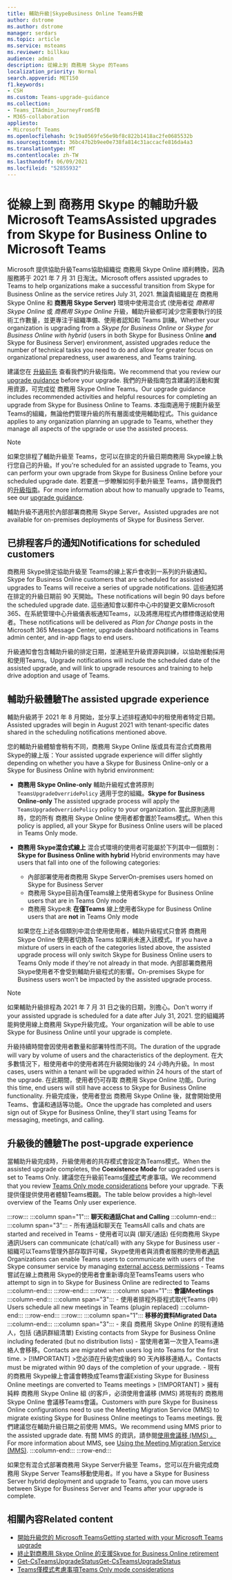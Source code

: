```yaml
---
title: 輔助升級|SkypeBusiness Online Teams升級
author: dstrome
ms.author: dstrome
manager: serdars
ms.topic: article
ms.service: msteams
ms.reviewer: billkau
audience: admin
description: 從線上到 商務用 Skype 的Teams
localization_priority: Normal
search.appverid: MET150
f1.keywords:
- CSH
ms.custom: Teams-upgrade-guidance
ms.collection:
- Teams_ITAdmin_JourneyFromSfB
- M365-collaboration
appliesto:
- Microsoft Teams
ms.openlocfilehash: 9c19a0569fe56e9bf8c822b1418ac2fe0685532b
ms.sourcegitcommit: 36bc47b2b9ee0e738fa814c31accacfe816da4a3
ms.translationtype: MT
ms.contentlocale: zh-TW
ms.lasthandoff: 06/09/2021
ms.locfileid: "52855932"
---
```

# <a name="assisted-upgrades-from-skype-for-business-online-to-microsoft-teams"></a><span data-ttu-id="38e68-103">從線上到 商務用 Skype 的輔助升級Microsoft Teams</span><span class="sxs-lookup"><span data-stu-id="38e68-103">Assisted upgrades from Skype for Business Online to Microsoft Teams</span></span>

<span data-ttu-id="38e68-104">Microsoft 提供協助升級Teams協助組織從 商務用 Skype Online 順利轉換，因為服務將于 2021 年 7 月 31 日淘汰。</span><span class="sxs-lookup"><span data-stu-id="38e68-104">Microsoft offers assisted upgrades to Teams to help organizations make a successful transition from Skype for Business Online as the service retires July 31, 2021.</span></span> <span data-ttu-id="38e68-105">無論貴組織是在 商務用 Skype Online 和 **商務用 Skype Server)** 環境中使用混合式 (使用者從 *商務用 Skype Online* 或 *商務用 Skype Online* 升級，輔助升級都可減少您需要執行的技術工作數量，並更專注于組織準備、使用者認知和 Teams 訓練。</span><span class="sxs-lookup"><span data-stu-id="38e68-105">Whether your organization is upgrading from a *Skype for Business Online* or *Skype for Business Online with hybrid* (users in both Skype for Business Online **and** Skype for Business Server) environment, assisted upgrades reduce the number of technical tasks you need to do and allow for greater focus on organizational preparedness, user awareness, and Teams training.</span></span>

<span data-ttu-id="38e68-106">建議您在 [升級前先](https://aka.ms/SkypeToTeams) 查看我們的升級指南。</span><span class="sxs-lookup"><span data-stu-id="38e68-106">We recommend that you review our [upgrade guidance](https://aka.ms/SkypeToTeams) before your upgrade.</span></span> <span data-ttu-id="38e68-107">我們的升級指南包含建議的活動和實用資源，可完成從 商務用 Skype Online Teams。</span><span class="sxs-lookup"><span data-stu-id="38e68-107">Our upgrade guidance includes recommended activities and helpful resources for completing an upgrade from Skype for Business Online to Teams.</span></span> <span data-ttu-id="38e68-108">本指南適用于規劃升級至 Teams的組織，無論他們管理升級的所有層面或使用輔助程式。</span><span class="sxs-lookup"><span data-stu-id="38e68-108">This guidance applies to any organization planning an upgrade to Teams, whether they manage all aspects of the upgrade or use the assisted process.</span></span>

> [!NOTE]
> <span data-ttu-id="38e68-109">如果您排程了輔助升級至 Teams，您可以在排定的升級日期商務用 Skype線上執行您自己的升級。</span><span class="sxs-lookup"><span data-stu-id="38e68-109">If you're scheduled for an assisted upgrade to Teams, you can perform your own upgrade from Skype for Business Online before your scheduled upgrade date.</span></span> <span data-ttu-id="38e68-110">若要進一步瞭解如何手動升級至 Teams，請參閱我們的[升級指南](https://aka.ms/SkypeToTeams)。</span><span class="sxs-lookup"><span data-stu-id="38e68-110">For more information about how to manually upgrade to Teams, see our [upgrade guidance](https://aka.ms/SkypeToTeams).</span></span>
>
> <span data-ttu-id="38e68-111">輔助升級不適用於內部部署商務用 Skype Server。</span><span class="sxs-lookup"><span data-stu-id="38e68-111">Assisted upgrades are not available for on-premises deployments of Skype for Business Server.</span></span>

## <a name="notifications-for-scheduled-customers"></a><span data-ttu-id="38e68-112">已排程客戶的通知</span><span class="sxs-lookup"><span data-stu-id="38e68-112">Notifications for scheduled customers</span></span>

<span data-ttu-id="38e68-113">商務用 Skype排定協助升級至 Teams的線上客戶會收到一系列的升級通知。</span><span class="sxs-lookup"><span data-stu-id="38e68-113">Skype for Business Online customers that are scheduled for assisted upgrades to Teams will receive a series of upgrade notifications.</span></span> <span data-ttu-id="38e68-114">這些通知將在排定的升級日期前 90 天開始。</span><span class="sxs-lookup"><span data-stu-id="38e68-114">These notifications will begin 90 days before the scheduled upgrade date.</span></span> <span data-ttu-id="38e68-115">這些通知會以郵件中心中的變更文章Microsoft 365、在系統管理中心升級儀表板通知Teams，以及將應用程式內標標傳送給使用者。</span><span class="sxs-lookup"><span data-stu-id="38e68-115">These notifications will be delivered as *Plan for Change* posts in the Microsoft 365 Message Center, upgrade dashboard notifications in Teams admin center, and in-app flags to end users.</span></span>

<span data-ttu-id="38e68-116">升級通知會包含輔助升級的排定日期，並連結至升級資源與訓練，以協助推動採用和使用Teams。</span><span class="sxs-lookup"><span data-stu-id="38e68-116">Upgrade notifications will include the scheduled date of the assisted upgrade, and will link to upgrade resources and training to help drive adoption and usage of Teams.</span></span>

## <a name="the-assisted-upgrade-experience"></a><span data-ttu-id="38e68-117">輔助升級體驗</span><span class="sxs-lookup"><span data-stu-id="38e68-117">The assisted upgrade experience</span></span>

<span data-ttu-id="38e68-118">輔助升級將于 2021 年 8 月開始，並分享上述排程通知中的租使用者特定日期。</span><span class="sxs-lookup"><span data-stu-id="38e68-118">Assisted upgrades will begin in August 2021 with tenant-specific dates shared in the scheduling notifications mentioned above.</span></span>

<span data-ttu-id="38e68-119">您的輔助升級體驗會稍有不同，商務用 Skype Online 版或具有混合式商務用 Skype的線上版：</span><span class="sxs-lookup"><span data-stu-id="38e68-119">Your assisted upgrade experience will differ slightly depending on whether you have a Skype for Business Online-only or a Skype for Business Online with hybrid environment:</span></span>

- <span data-ttu-id="38e68-120">**商務用 Skype Online-only** 輔助升級程式會將原則 `TeamsUpgradeOverridePolicy` 適用于您的組織。</span><span class="sxs-lookup"><span data-stu-id="38e68-120">**Skype for Business Online-only** The assisted upgrade process will apply the `TeamsUpgradeOverridePolicy` policy to your organization.</span></span> <span data-ttu-id="38e68-121">當此原則適用時，您的所有 商務用 Skype Online 使用者都會置於Teams模式。</span><span class="sxs-lookup"><span data-stu-id="38e68-121">When this policy is applied, all your Skype for Business Online users will be placed in Teams Only mode.</span></span>
- <span data-ttu-id="38e68-122">**商務用 Skype混合式線上** 混合式環境的使用者可能屬於下列其中一個類別：</span><span class="sxs-lookup"><span data-stu-id="38e68-122">**Skype for Business Online with hybrid** Hybrid environments may have users that fall into one of the following categories:</span></span>

  - <span data-ttu-id="38e68-123">內部部署使用者商務用 Skype Server</span><span class="sxs-lookup"><span data-stu-id="38e68-123">On-premises users homed on Skype for Business Server</span></span>
  - <span data-ttu-id="38e68-124">商務用 Skype目前為僅Teams線上使用者</span><span class="sxs-lookup"><span data-stu-id="38e68-124">Skype for Business Online users that are in Teams Only mode</span></span>
  - <span data-ttu-id="38e68-125">商務用 Skype未 **在僅Teams** 線上使用者</span><span class="sxs-lookup"><span data-stu-id="38e68-125">Skype for Business Online users that are **not** in Teams Only mode</span></span>

  <span data-ttu-id="38e68-126">如果您在上述各個類別中混合使用使用者，輔助升級程式只會將 商務用 Skype Online 使用者切換為 Teams 如果尚未進入該模式。</span><span class="sxs-lookup"><span data-stu-id="38e68-126">If you have a mixture of users in each of the categories listed above, the assisted upgrade process will only switch Skype for Business Online users to Teams Only mode if they're not already in that mode.</span></span> <span data-ttu-id="38e68-127">內部部署商務用 Skype使用者不會受到輔助升級程式的影響。</span><span class="sxs-lookup"><span data-stu-id="38e68-127">On-premises Skype for Business users won't be impacted by the assisted upgrade process.</span></span>

> [!NOTE]
> <span data-ttu-id="38e68-128">如果輔助升級排程為 2021 年 7 月 31 日之後的日期，別擔心。</span><span class="sxs-lookup"><span data-stu-id="38e68-128">Don't worry if your assisted upgrade is scheduled for a date after July 31, 2021.</span></span> <span data-ttu-id="38e68-129">您的組織將能夠使用線上商務用 Skype升級完成。</span><span class="sxs-lookup"><span data-stu-id="38e68-129">Your organization will be able to use Skype for Business Online until your upgrade is complete.</span></span>

<span data-ttu-id="38e68-130">升級持續時間會因使用者數量和部署特性而不同。</span><span class="sxs-lookup"><span data-stu-id="38e68-130">The duration of the upgrade will vary by volume of users and the characteristics of the deployment.</span></span> <span data-ttu-id="38e68-131">在大多數情況下，租使用者中的使用者將在升級開始後的 24 小時內升級。</span><span class="sxs-lookup"><span data-stu-id="38e68-131">In most cases, users within a tenant will be upgraded within 24 hours of the start of the upgrade.</span></span> <span data-ttu-id="38e68-132">在此期間，使用者仍可存取 商務用 Skype Online 功能。</span><span class="sxs-lookup"><span data-stu-id="38e68-132">During this time, end users will still have access to Skype for Business Online functionality.</span></span> <span data-ttu-id="38e68-133">升級完成後，使用者登出 商務用 Skype Online 後，就會開始使用 Teams、會議和通話等功能。</span><span class="sxs-lookup"><span data-stu-id="38e68-133">Once the upgrade has completed and users sign out of Skype for Business Online, they'll start using Teams for messaging, meetings, and calling.</span></span>

## <a name="the-post-upgrade-experience"></a><span data-ttu-id="38e68-134">升級後的體驗</span><span class="sxs-lookup"><span data-stu-id="38e68-134">The post-upgrade experience</span></span>

<span data-ttu-id="38e68-135">當輔助升級完成時，升級使用者的共存模式會設定為Teams模式。</span><span class="sxs-lookup"><span data-stu-id="38e68-135">When the assisted upgrade completes, the **Coexistence Mode** for upgraded users is set to Teams Only.</span></span> <span data-ttu-id="38e68-136">建議您在升級前Teams[僅模式](teams-only-mode-considerations.md)考慮事項。</span><span class="sxs-lookup"><span data-stu-id="38e68-136">We recommend that you review [Teams Only mode considerations](teams-only-mode-considerations.md) before your upgrade.</span></span> <span data-ttu-id="38e68-137">下表提供僅提供使用者體驗Teams概觀。</span><span class="sxs-lookup"><span data-stu-id="38e68-137">The table below provides a high-level overview of the Teams Only user experience.</span></span>

:::row:::
    :::column span="1":::
        <span data-ttu-id="38e68-138">**聊天和通話**</span><span class="sxs-lookup"><span data-stu-id="38e68-138">**Chat and Calling**</span></span>
    :::column-end:::
    :::column span="3":::
        - <span data-ttu-id="38e68-139">所有通話和聊天在 Teams</span><span class="sxs-lookup"><span data-stu-id="38e68-139">All calls and chats are started and received in Teams</span></span>
        - <span data-ttu-id="38e68-140">使用者可以與 (聊天/通話) 任何商務用 Skype通訊</span><span class="sxs-lookup"><span data-stu-id="38e68-140">Users can communicate (chat/call) with any Skype for Business user</span></span>
        - <span data-ttu-id="38e68-141">組織可以Teams管理外部存取許可權，Skype使用者與消費者服務的使用者[通訊](manage-external-access.md)</span><span class="sxs-lookup"><span data-stu-id="38e68-141">Organizations can enable Teams users to communicate with users of the Skype consumer service by managing [external access permissions](manage-external-access.md)</span></span>
        - <span data-ttu-id="38e68-142">Teams嘗試在線上商務用 Skype的使用者會重新導向至Teams</span><span class="sxs-lookup"><span data-stu-id="38e68-142">Teams users who attempt to sign in to Skype for Business Online are redirected to Teams</span></span>
    :::column-end:::
:::row-end:::
:::row:::
    :::column span="1":::
        <span data-ttu-id="38e68-143">**會議**</span><span class="sxs-lookup"><span data-stu-id="38e68-143">**Meetings**</span></span>
    :::column-end:::
    :::column span="3":::
        - <span data-ttu-id="38e68-144">使用者排程外掛程式取代Teams (中) </span><span class="sxs-lookup"><span data-stu-id="38e68-144">Users schedule all new meetings in Teams (plugin replaced)</span></span>
    :::column-end:::
:::row-end:::
:::row:::
    :::column span="1":::
        <span data-ttu-id="38e68-145">**移移的資料**</span><span class="sxs-lookup"><span data-stu-id="38e68-145">**Migrated Data**</span></span>
    :::column-end:::
    :::column span="3":::
        - <span data-ttu-id="38e68-146">來自 商務用 Skype Online 的現有連絡人，包括 (通訊群組清單) </span><span class="sxs-lookup"><span data-stu-id="38e68-146">Existing contacts from Skype for Business Online including federated (but no distribution lists)</span></span>
        - <span data-ttu-id="38e68-147">當使用者第一次登入Teams連絡人會移移。</span><span class="sxs-lookup"><span data-stu-id="38e68-147">Contacts are migrated when users log into Teams for the first time.</span></span>
            > [!IMPORTANT]
            ><span data-ttu-id="38e68-148">您必須在升級完成後的 90 天內移移連絡人。</span><span class="sxs-lookup"><span data-stu-id="38e68-148">Contacts must be migrated within 90 days of the completion of your upgrade.</span></span>
        - <span data-ttu-id="38e68-149">現有的商務用 Skype線上會議會轉換成Teams會議</span><span class="sxs-lookup"><span data-stu-id="38e68-149">Existing Skype for Business Online meetings are converted to Teams meetings</span></span>
            > [!IMPORTANT]
            > <span data-ttu-id="38e68-150">擁有純粹 商務用 Skype Online 組 (的客戶，必須使用會議移 (MMS) 將現有的 商務用 Skype Online 會議移Teams會議。</span><span class="sxs-lookup"><span data-stu-id="38e68-150">Customers with pure Skype for Business Online configurations need to use the Meeting Migration Service (MMS) to migrate existing Skype for Business Online meetings to Teams meetings.</span></span> <span data-ttu-id="38e68-151">我們建議您在輔助升級日期之前使用 MMS。</span><span class="sxs-lookup"><span data-stu-id="38e68-151">We recommend using MMS prior to the assisted upgrade date.</span></span> <span data-ttu-id="38e68-152">有關 MMS 的資訊，請參閱[使用會議移 (MMS) 。](/skypeforbusiness/audio-conferencing-in-office-365/setting-up-the-meeting-migration-service-mms)</span><span class="sxs-lookup"><span data-stu-id="38e68-152">For more information about MMS, see [Using the Meeting Migration Service (MMS)](/skypeforbusiness/audio-conferencing-in-office-365/setting-up-the-meeting-migration-service-mms).</span></span>
    :::column-end:::
:::row-end:::

<span data-ttu-id="38e68-153">如果您有混合式部署商務用 Skype Server升級至 Teams，您可以在升級完成商務用 Skype Server Teams移動使用者。</span><span class="sxs-lookup"><span data-stu-id="38e68-153">If you have a Skype for Business Server hybrid deployment and upgrade to Teams, you can move users between Skype for Business Server and Teams after your upgrade is complete.</span></span>

## <a name="related-content"></a><span data-ttu-id="38e68-154">相關內容</span><span class="sxs-lookup"><span data-stu-id="38e68-154">Related content</span></span>

- [<span data-ttu-id="38e68-155">開始升級您的 Microsoft Teams</span><span class="sxs-lookup"><span data-stu-id="38e68-155">Getting started with your Microsoft Teams upgrade</span></span>](upgrade-start-here.md)
- [<span data-ttu-id="38e68-156">終止對商務用 Skype Online 的支援</span><span class="sxs-lookup"><span data-stu-id="38e68-156">Skype for Business Online retirement</span></span>](skype-for-business-online-retirement.md)
- [<span data-ttu-id="38e68-157">Get-CsTeamsUpgradeStatus</span><span class="sxs-lookup"><span data-stu-id="38e68-157">Get-CsTeamsUpgradeStatus</span></span>](/powershell/module/skype/get-csteamsupgradestatus?view=skype-ps&preserve-view=true)
- [<span data-ttu-id="38e68-158">Teams僅模式考慮事項</span><span class="sxs-lookup"><span data-stu-id="38e68-158">Teams Only mode considerations</span></span>](teams-only-mode-considerations.md)
